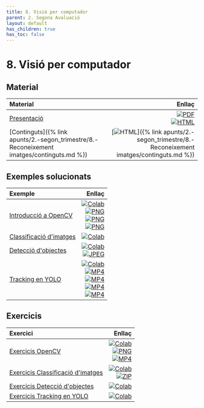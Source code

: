 ```yaml
---
title: 8. Visió per computador
parent: 2. Segona Avaluació
layout: default
has_children: true
has_toc: false
---
```


# 8. Visió per computador

## Material

| Material                                                                                  |                                                                                                                                                                                                                                                                            Enllaç |
| :---------------------------------------------------------------------------------------- | --------------------------------------------------------------------------------------------------------------------------------------------------------------------------------------------------------------------------------------------------------------------------------: |
| [Presentació](8-visio_artificial.pdf)                                                     | [![PDF](https://img.shields.io/badge/PDF-8--visio_per_computador.pdf-blue?logo=adobe-acrobat-reader&logoColor=white)](8-visio_artificial.pdf) <br/> [![HTML](https://img.shields.io/badge/HTML-8--visio_per_computador-blue?logo=html5&logoColor=white)](8-visio_artificial.html) |
| [Continguts]({% link apunts/2.-segon_trimestre/8.-Reconeixement imatges/continguts.md %}) |                                                                                                              [![HTML](https://img.shields.io/badge/HTML-continguts-blue?logo=html5&logoColor=white)]({% link apunts/2.-segon_trimestre/8.-Reconeixement imatges/continguts.md %}) |

## Exemples solucionats

| Exemple                                                              |                                                                                                                                                                                                                                                                                                                                                                                                                                                                                                                                                                                                                                                                                                                                           Enllaç |
| :------------------------------------------------------------------- | -----------------------------------------------------------------------------------------------------------------------------------------------------------------------------------------------------------------------------------------------------------------------------------------------------------------------------------------------------------------------------------------------------------------------------------------------------------------------------------------------------------------------------------------------------------------------------------------------------------------------------------------------------------------------------------------------------------------------------------------------: |
| [Introducció a OpenCV](1.-Introduccio_OpenCV.ipynb)                  |                                                                                                                                                                                               [![Colab](https://colab.research.google.com/assets/colab-badge.svg)](https://colab.research.google.com/github/lawer/mia/blob/main/apunts/2.-segon_trimestre/8.-Reconeixement%20imatges/1.-Introduccio_OpenCV.ipynb) <br /> [![PNG](https://img.shields.io/badge/PNG-line.png-blue?logo=img&logoColor=white)](line.png)<br /> [![PNG](https://img.shields.io/badge/PNG-line__left.png-blue?logo=img&logoColor=white)](line_left.png) <br/> [![PNG](https://img.shields.io/badge/PNG-line__right.png-blue?logo=img&logoColor=white)](line_right.png) |
| [Classificació d'imatges](2_Classificacio_imatges_gossos_gats.ipynb) |                                                                                                                                                                                                                                                                                                                                                                                                                                                                                                                [![Colab](https://colab.research.google.com/assets/colab-badge.svg)](https://colab.research.google.com/github/lawer/mia/blob/main/apunts/2.-segon_trimestre/8.-Reconeixement%20imatges/2_Classificacio_imatges_gossos_gats.ipynb) |
| [Detecció d'objectes](3_Deteccio_objectes.ipynb)                     |                                                                                                                                                                                                                                                                                                                                                                                                  [![Colab](https://colab.research.google.com/assets/colab-badge.svg)](https://colab.research.google.com/github/lawer/mia/blob/main/apunts/2.-segon_trimestre/8.-Reconeixement%20imatges/3_Deteccio_objectes.ipynb) <br /> [![JPEG](https://img.shields.io/badge/JPG-refrescos__nevera.jpg-blue?logo=jpeg&logoColor=white)](refrescos_nevera.jpg) |
| [Tracking en YOLO](4.-Tracking_amb_yolo.ipynb)                       | [![Colab](https://colab.research.google.com/assets/colab-badge.svg)](https://colab.research.google.com/github/lawer/mia/blob/main/apunts/2.-segon_trimestre/8.-Reconeixement%20imatges/4.-Tracking_amb_yolo.ipynb) <br /> [![MP4](https://img.shields.io/badge/MP4-vehicle--counting.mp4-blue?logo=youtube&logoColor=white)](vehicle-counting.mp4)<br /> [![MP4](https://img.shields.io/badge/MP4-cotxes.mp4-blue?logo=youtube&logoColor=white)](cotxes_comprimit.mp4)<br /> [![MP4](https://img.shields.io/badge/MP4-cotxes__estela.mp4-blue?logo=youtube&logoColor=white)](cotxes_estela_comprimit.mp4)<br /> [![MP4](https://img.shields.io/badge/MP4-cotxes__comptats.mp4-blue?logo=youtube&logoColor=white)](cotxes_comptats_comprimit.mp4) |

## Exercicis

| Exercici                                                                        |                                                                                                                                                                                                                                                                                                                                                                                                                            Enllaç |
| :------------------------------------------------------------------------------ | --------------------------------------------------------------------------------------------------------------------------------------------------------------------------------------------------------------------------------------------------------------------------------------------------------------------------------------------------------------------------------------------------------------------------------: |
| [Exercicis OpenCV](1.1.-Exercicis_OpenCV.ipynb)                                 | [![Colab](https://colab.research.google.com/assets/colab-badge.svg)](https://colab.research.google.com/github/lawer/mia/blob/main/apunts/2.-segon_trimestre/8.-Reconeixement%20imatges/1.1.-Exercicis_OpenCV.ipynb) <br /> [![PNG](https://img.shields.io/badge/JPEG-camp.png-blue?logo=jpeg&logoColor=white)](camp.png) <br /> [![MP4](https://img.shields.io/badge/MP4-vtest.mp4-blue?logo=youtube&logoColor=white)](vtest.mp4) |
| [Exercicis Classificació d'imatges](2.1.-Exercicis_Classificacio_imatges.ipynb) |                                                                               [![Colab](https://colab.research.google.com/assets/colab-badge.svg)](https://colab.research.google.com/github/lawer/mia/blob/main/apunts/2.-segon_trimestre/8.-Reconeixement%20imatges/2.1.-Exercicis_Classificacio_imatges.ipynb) <br /> [![ZIP](https://img.shields.io/badge/ZIP-sportimages.zip-blue?logo=zip&logoColor=white)](sportimages.zip) |
| [Exercicis Detecció d'objectes](3.1.-Exercicis_Deteccio_objectes.ipynb)         |                                                                                                                                                                                                    [![Colab](https://colab.research.google.com/assets/colab-badge.svg)](https://colab.research.google.com/github/lawer/mia/blob/main/apunts/2.-segon_trimestre/8.-Reconeixement%20imatges/3.1.-Exercicis_Deteccio_objectes.ipynb) |
| [Exercicis Tracking en YOLO](4.1.-Exercicis_Tracking_amb_yolo.ipynb)            |                                                                                                                                                                                                    [![Colab](https://colab.research.google.com/assets/colab-badge.svg)](https://colab.research.google.com/github/lawer/mia/blob/main/apunts/2.-segon_trimestre/8.-Reconeixement%20imatges/4.1.-Exercicis_Tracking_amb_yolo.ipynb) |
